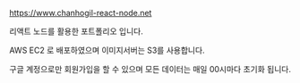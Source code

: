 https://www.chanhogil-react-node.net

리액트 노드를 활용한 포트폴리오 입니다.

AWS EC2 로 배포하였으며 이미지서버는 S3를 사용합니다.

구글 계정으로만 회원가입을 할 수 있으며 모든 데이터는 매일 00시마다 초기화 됩니다.



